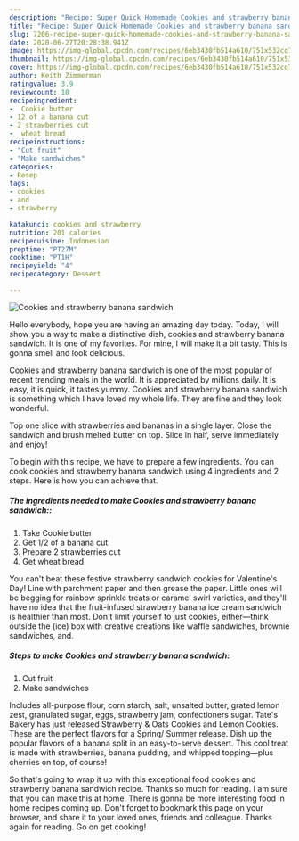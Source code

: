 ```yaml
---
description: "Recipe: Super Quick Homemade Cookies and strawberry banana sandwich"
title: "Recipe: Super Quick Homemade Cookies and strawberry banana sandwich"
slug: 7206-recipe-super-quick-homemade-cookies-and-strawberry-banana-sandwich
date: 2020-06-27T20:28:38.941Z
image: https://img-global.cpcdn.com/recipes/6eb3430fb514a610/751x532cq70/cookies-and-strawberry-banana-sandwich-recipe-main-photo.jpg
thumbnail: https://img-global.cpcdn.com/recipes/6eb3430fb514a610/751x532cq70/cookies-and-strawberry-banana-sandwich-recipe-main-photo.jpg
cover: https://img-global.cpcdn.com/recipes/6eb3430fb514a610/751x532cq70/cookies-and-strawberry-banana-sandwich-recipe-main-photo.jpg
author: Keith Zimmerman
ratingvalue: 3.9
reviewcount: 10
recipeingredient:
-  Cookie butter
- 12 of a banana cut
- 2 strawberries cut
-  wheat bread
recipeinstructions:
- "Cut fruit"
- "Make sandwiches"
categories:
- Resep
tags:
- cookies
- and
- strawberry

katakunci: cookies and strawberry
nutrition: 201 calories
recipecuisine: Indonesian
preptime: "PT27M"
cooktime: "PT1H"
recipeyield: "4"
recipecategory: Dessert

---
```



![Cookies and strawberry banana sandwich](https://img-global.cpcdn.com/recipes/6eb3430fb514a610/751x532cq70/cookies-and-strawberry-banana-sandwich-recipe-main-photo.jpg)

Hello everybody, hope you are having an amazing day today. Today, I will show you a way to make a distinctive dish, cookies and strawberry banana sandwich. It is one of my favorites. For mine, I will make it a bit tasty. This is gonna smell and look delicious.

Cookies and strawberry banana sandwich is one of the most popular of recent trending meals in the world. It is appreciated by millions daily. It is easy, it is quick, it tastes yummy. Cookies and strawberry banana sandwich is something which I have loved my whole life. They are fine and they look wonderful.

Top one slice with strawberries and bananas in a single layer. Close the sandwich and brush melted butter on top. Slice in half, serve immediately and enjoy!


To begin with this recipe, we have to prepare a few ingredients. You can cook cookies and strawberry banana sandwich using 4 ingredients and 2 steps. Here is how you can achieve that.

##### The ingredients needed to make Cookies and strawberry banana sandwich::

1. Take  Cookie butter
1. Get 1/2 of a banana cut
1. Prepare 2 strawberries cut
1. Get  wheat bread


You can&#39;t beat these festive strawberry sandwich cookies for Valentine&#39;s Day! Line with parchment paper and then grease the paper. Little ones will be begging for rainbow sprinkle treats or caramel swirl varieties, and they&#39;ll have no idea that the fruit-infused strawberry banana ice cream sandwich is healthier than most. Don&#39;t limit yourself to just cookies, either—think outside the (ice) box with creative creations like waffle sandwiches, brownie sandwiches, and. 

##### Steps to make Cookies and strawberry banana sandwich:

1. Cut fruit
1. Make sandwiches


Includes all-purpose flour, corn starch, salt, unsalted butter, grated lemon zest, granulated sugar, eggs, strawberry jam, confectioners sugar. Tate&#39;s Bakery has just released Strawberry &amp; Oats Cookies and Lemon Cookies. These are the perfect flavors for a Spring/ Summer release. Dish up the popular flavors of a banana split in an easy-to-serve dessert. This cool treat is made with strawberries, banana pudding, and whipped topping—plus cherries on top, of course! 

So that's going to wrap it up with this exceptional food cookies and strawberry banana sandwich recipe. Thanks so much for reading. I am sure that you can make this at home. There is gonna be more interesting food in home recipes coming up. Don't forget to bookmark this page on your browser, and share it to your loved ones, friends and colleague. Thanks again for reading. Go on get cooking!
